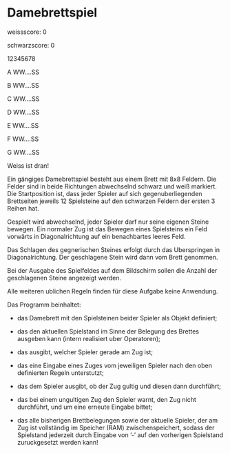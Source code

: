 # Damebrettspiel

weissscore: 0

schwarzscore: 0

  12345678
  
A WW....SS

B WW....SS

C WW....SS

D WW....SS

E WW....SS

F WW....SS

G WW....SS

Weiss ist dran!


Ein gängiges Damebrettspiel besteht aus einem Brett mit 8x8 Feldern. Die Felder sind in beide
Richtungen abwechselnd schwarz und weiß markiert. 
Die Startposition ist, dass jeder Spieler auf
sich gegenuberliegenden Brettseiten jeweils 12 Spielsteine auf den schwarzen Feldern der ersten 3
Reihen hat.

Gespielt wird abwechselnd, jeder Spieler darf nur seine eigenen Steine bewegen. Ein
normaler Zug ist das Bewegen eines Spielsteins ein Feld vorwärts in Diagonalrichtung auf ein
benachbartes leeres Feld. 

Das Schlagen des gegnerischen Steines erfolgt durch das Uberspringen
in Diagonalrichtung. Der geschlagene Stein wird dann vom Brett genommen. 

Bei der Ausgabe des Spielfeldes auf dem Bildschirm sollen die Anzahl der geschlagenen Steine angezeigt werden.

Alle weiteren ublichen Regeln finden für diese Aufgabe keine Anwendung.


 Das Programm beinhaltet:

* das Damebrett mit den Spielsteinen beider Spieler als Objekt definiert;

* das den aktuellen Spielstand im Sinne der Belegung des Brettes ausgeben kann (intern
realisiert uber Operatoren);

* das ausgibt, welcher Spieler gerade am Zug ist;

* das eine Eingabe eines Zuges vom jeweiligen Spieler nach den oben definierten Regeln
unterstutzt;

* das dem Spieler ausgibt, ob der Zug gultig und diesen dann durchführt;


* das bei einem ungultigen Zug den Spieler warnt, den Zug nicht durchführt, und um eine
erneute Eingabe bittet;


* das alle bisherigen Brettbelegungen sowie der aktuelle Spieler, der am Zug ist vollständig
im Speicher (RAM) zwischenspeichert, sodass der Spielstand jederzeit durch Eingabe von
’-’ auf den vorherigen Spielstand zuruckgesetzt werden kann! 
